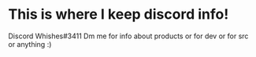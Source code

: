 # This is where I keep discord info!

Discord
Whishes#3411
Dm me for info about products or for dev or for src or anything :)
